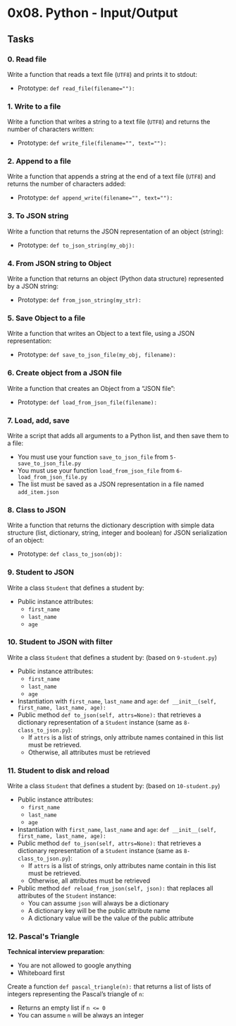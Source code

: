 # 0x08. Python - Input/Output

## Tasks

### 0. Read file

Write a function that reads a text file (`UTF8`) and prints it to stdout:

-   Prototype:  `def read_file(filename=""):`
### 1. Write to a file

Write a function that writes a string to a text file (`UTF8`) and returns the number of characters written:

-   Prototype:  `def write_file(filename="", text=""):`
### 2. Append to a file

Write a function that appends a string at the end of a text file (`UTF8`) and returns the number of characters added:

-   Prototype:  `def append_write(filename="", text=""):`
### 3. To JSON string

Write a function that returns the JSON representation of an object (string):

-   Prototype:  `def to_json_string(my_obj):`
### 4. From JSON string to Object

Write a function that returns an object (Python data structure) represented by a JSON string:

-   Prototype:  `def from_json_string(my_str):`
### 5. Save Object to a file

Write a function that writes an Object to a text file, using a JSON representation:

-   Prototype:  `def save_to_json_file(my_obj, filename):`
### 6. Create object from a JSON file

Write a function that creates an Object from a “JSON file”:

-   Prototype:  `def load_from_json_file(filename):`
### 7. Load, add, save

Write a script that adds all arguments to a Python list, and then save them to a file:

-   You must use your function  `save_to_json_file`  from  `5-save_to_json_file.py`
-   You must use your function  `load_from_json_file`  from  `6-load_from_json_file.py`
-   The list must be saved as a JSON representation in a file named  `add_item.json`
### 8. Class to JSON

Write a function that returns the dictionary description with simple data structure (list, dictionary, string, integer and boolean) for JSON serialization of an object:

-   Prototype:  `def class_to_json(obj):`
### 9. Student to JSON

Write a class  `Student`  that defines a student by:

-   Public instance attributes:
    -   `first_name`
    -   `last_name`
    -   `age`
### 10. Student to JSON with filter

Write a class  `Student`  that defines a student by: (based on  `9-student.py`)

-   Public instance attributes:
    -   `first_name`
    -   `last_name`
    -   `age`
-   Instantiation with  `first_name`,  `last_name`  and  `age`:  `def __init__(self, first_name, last_name, age):`
-   Public method  `def to_json(self, attrs=None):`  that retrieves a dictionary representation of a  `Student`  instance (same as  `8-class_to_json.py`):
    -   If  `attrs`  is a list of strings, only attribute names contained in this list must be retrieved.
    -   Otherwise, all attributes must be retrieved
### 11. Student to disk and reload

Write a class  `Student`  that defines a student by: (based on  `10-student.py`)

-   Public instance attributes:
    -   `first_name`
    -   `last_name`
    -   `age`
-   Instantiation with  `first_name`,  `last_name`  and  `age`:  `def __init__(self, first_name, last_name, age):`
-   Public method  `def to_json(self, attrs=None):`  that retrieves a dictionary representation of a  `Student`  instance (same as  `8-class_to_json.py`):
    -   If  `attrs`  is a list of strings, only attributes name contain in this list must be retrieved.
    -   Otherwise, all attributes must be retrieved
-   Public method  `def reload_from_json(self, json):`  that replaces all attributes of the  `Student`  instance:
    -   You can assume  `json`  will always be a dictionary
    -   A dictionary key will be the public attribute name
    -   A dictionary value will be the value of the public attribute
### 12. Pascal's Triangle

**Technical interview preparation**:

-   You are not allowed to google anything
-   Whiteboard first

Create a function  `def pascal_triangle(n):`  that returns a list of lists of integers representing the Pascal’s triangle of  `n`:

-   Returns an empty list if  `n <= 0`
-   You can assume  `n`  will be always an integer

